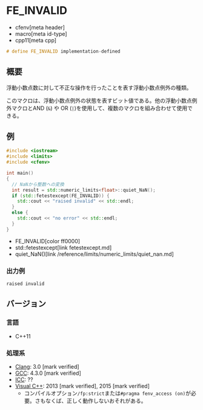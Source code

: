# FE_INVALID
* cfenv[meta header]
* macro[meta id-type]
* cpp11[meta cpp]

```cpp
# define FE_INVALID implementation-defined
```

## 概要
浮動小数点数に対して不正な操作を行ったことを表す浮動小数点例外の種類。

このマクロは、浮動小数点例外の状態を表すビット値である。他の浮動小数点例外マクロとAND (`&`) や OR (`|`)を使用して、複数のマクロを組み合わせて使用できる。

## 例
```cpp example
#include <iostream>
#include <limits>
#include <cfenv>

int main()
{
  // NaNから整数への変換
  int result = std::numeric_limits<float>::quiet_NaN();
  if (std::fetestexcept(FE_INVALID)) {
    std::cout << "raised invalid" << std::endl;
  }
  else {
    std::cout << "no error" << std::endl;
  }
}
```
* FE_INVALID[color ff0000]
* std::fetestexcept[link fetestexcept.md]
* quiet_NaN()[link /reference/limits/numeric_limits/quiet_nan.md]

### 出力例
```
raised invalid
```

## バージョン
### 言語
- C++11

### 処理系
- [Clang](/implementation.md#clang): 3.0 [mark verified]
- [GCC](/implementation.md#gcc): 4.3.0 [mark verified]
- [ICC](/implementation.md#icc): ??
- [Visual C++](/implementation.md#visual_cpp): 2013 [mark verified], 2015 [mark verified]
	- コンパイルオプション`/fp:strict`または`#pragma fenv_access (on)`が必要。さもなくば、正しく動作しないおそれがある。
